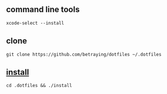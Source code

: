 ## command line tools
```shell
xcode-select --install
```
## clone
```shell
git clone https://github.com/betraying/dotfiles ~/.dotfiles
```
## [install](https://github.com/betraying/dotfiles/blob/master/install)
```shell
cd .dotfiles && ./install
```
